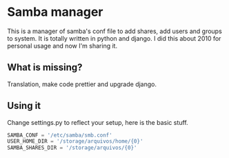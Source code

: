 # Samba manager
This is a manager of samba's conf file to add shares, add users and groups to system.
It is totally written in python and django.
I did this about 2010 for personal usage and now I'm sharing it.

## What is missing?
Translation, make code prettier and upgrade django.

## Using it
Change settings.py to reflect your setup, here is the basic stuff.

```python
SAMBA_CONF = '/etc/samba/smb.conf'
USER_HOME_DIR = '/storage/arquivos/home/{0}'
SAMBA_SHARES_DIR = '/storage/arquivos/{0}'
```
